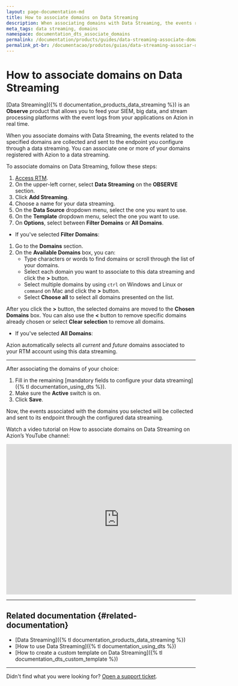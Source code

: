 ```yaml
---
layout: page-documentation-md
title: How to associate domains on Data Streaming
description: When associating domains with Data Streaming, the events related to the specified domains will be collected and sent to its endpoint.
meta_tags: data streaming, domains
namespace: documentation_dts_associate_domains
permalink: /documentation/products/guides/data-streaming-associate-domains/
permalink_pt-br: /documentacao/produtos/guias/data-streaming-associar-dominios/
---
```


# How to associate domains on Data Streaming

[Data Streaming]({% tl documentation_products_data_streaming %}) is an **Observe** product that allows you to feed your SIEM, big data, and stream processing platforms with the event logs from your applications on Azion in real time.

When you associate domains with Data Streaming, the events related to the specified domains are collected and sent to the endpoint you configure through a data streaming. You can associate one or more of your domains registered with Azion to a data streaming.

To associate domains on Data Streaming, follow these steps:

1. [Access RTM](https://manager.azion.com/).
2. On the upper-left corner, select **Data Streaming** on the **OBSERVE** section.
3. Click **Add Streaming**.
4. Choose a name for your data streaming.
5. On the **Data Source** dropdown menu, select the one you want to use.
6. On the **Template** dropdown menu, select the one you want to use.
7. On **Options**, select between **Filter Domains** or **All Domains**.

- If you've selected **Filter Domains**:

1. Go to the **Domains** section.
2. On the **Available Domains** box, you can:
    - Type characters or words to find domains or scroll through the list of your domains.
    - Select each domain you want to associate to this data streaming and click the **>** button.
    - Select multiple domains by using `ctrl` on Windows and Linux or `command` on Mac and click the **>** button.
    - Select **Choose all** to select all domains presented on the list.

After you click the **>** button, the selected domains are moved to the **Chosen Domains** box. You can also use the **<** button to remove specific domains already chosen or select **Clear selection** to remove all domains.

- If you've selected **All Domains**:

Azion automatically selects all *current* and *future* domains associated to your RTM account using this data streaming.

---

After associating the domains of your choice:

1. Fill in the remaining [mandatory fields to configure your data streaming]({% tl documentation_using_dts %}).
2. Make sure the **Active** switch is on.
3. Click **Save**.

Now, the events associated with the domains you selected will be collected and sent to its endpoint through the configured data streaming.

Watch a video tutorial on How to associate domains on Data Streaming on Azion’s YouTube channel:

<iframe
   src="https://www.youtube.com/embed/RYcfesOFNns"
   loading="lazy"
   width="600"
   height="400"
   title="How to associate domains on Data Streaming"
   frameborder="0"
   allow="accelerometer; autoplay; clipboard-write; encrypted-media; gyroscope; picture-in-picture; web-share"
   allowfullscreen></iframe>

---

## Related documentation {#related-documentation}

- [Data Streaming]({% tl documentation_products_data_streaming %})
- [How to use Data Streaming]({% tl documentation_using_dts %})
- [How to create a custom template on Data Streaming]({% tl documentation_dts_custom_template %})

---

Didn't find what you were looking for? [Open a support ticket](https://tickets.azion.com/).

